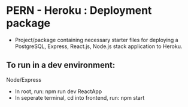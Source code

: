 # PERN - Heroku : Deployment package

- Project/package containing necessary starter files for deploying a PostgreSQL, Express, React.js, Node.js stack application to Heroku.

## To run in a dev environment:

Node/Express

- In root, run: npm run dev
  ReactApp
- In seperate terminal, cd into frontend, run: npm start
